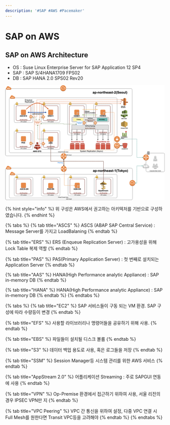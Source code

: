 ```yaml
---
description: '#SAP #AWS #Pacemaker'
---
```


# SAP on AWS

## SAP on AWS Architecture

* OS : Suse Linux Enterprise Server for SAP Application 12 SP4
* SAP : SAP S/4HANA1709 FPS02
* DB : SAP HANA 2.0 SPS02 Rev20

![](.gitbook/assets/untitled-c43150c0-c298-47e4-937b-cf3bc7c918d8.png)

{% hint style="info" %}
위 구성은 AWS에서 권고하는 아키텍처를 기반으로 구성하였습니다.
{% endhint %}

{% tabs %}
{% tab title="ASCS" %}
ASCS \(ABAP SAP Central Service\) : Message Server를 가지고 LoadBalaning
{% endtab %}

{% tab title="ERS" %}
ERS \(Enqueue Replication Server\) : 고가용성을 위해 Lock Table 복제 역할
{% endtab %}

{% tab title="PAS" %}
PAS\(Primary Application Server\) : 첫 번째로 설치되는 Application Server
{% endtab %}

{% tab title="AAS" %}
HANA\(High Performance analytic Appliance\) : SAP in-memory DB
{% endtab %}

{% tab title="HANA" %}
HANA\(High Performance analytic Appliance\) : SAP in-memory DB
{% endtab %}
{% endtabs %}

{% tabs %}
{% tab title="EC2" %}
SAP 서비스들이 구동 되는 VM 환경. SAP 구성에 따라 수량등이 변경
{% endtab %}

{% tab title="EFS" %}
사용할 라이브러리나 명령어들을 공유하기 위해 사용.
{% endtab %}

{% tab title="EBS" %}
 파일들이 설치될 디스크 볼륨
{% endtab %}

{% tab title="S3" %}
데이터 백업 용도로 사용, 혹은 로그들을 저장
{% endtab %}

{% tab title="SSM" %}
Session Manager등 시스템 관리를 위한 AWS 서비스
{% endtab %}

{% tab title="AppStream 2.0" %}
어플리케이션 Streaming  : 주로 SAPGUI 연동에 사용
{% endtab %}

{% tab title="VPN" %}
Op-Premise 환경에서 접근하기 위하여 사용, 서울 리전의 경우 IPSEC VPN만 지
{% endtab %}

{% tab title="VPC Peering" %}
VPC 간 통신을 위하여 설정, 다중 VPC 연결 시 Full Mesh를 원한다면 Transit VPC등을 고려해야 
{% endtab %}
{% endtabs %}


